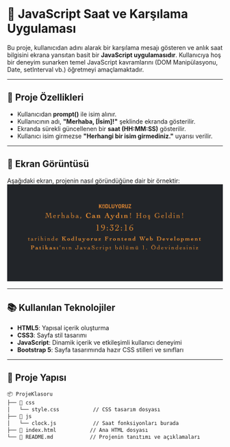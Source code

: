 # 📅 **JavaScript Saat ve Karşılama Uygulaması**

Bu proje, kullanıcıdan adını alarak bir karşılama mesajı gösteren ve anlık saat bilgisini ekrana yansıtan basit bir **JavaScript uygulamasıdır**. Kullanıcıya hoş bir deneyim sunarken temel JavaScript kavramlarını (DOM Manipülasyonu, Date, setInterval vb.) öğretmeyi amaçlamaktadır.  

---

## 🚀 **Proje Özellikleri**
- Kullanıcıdan **prompt()** ile isim alınır.
- Kullanıcının adı, **"Merhaba, [İsim]!"** şeklinde ekranda gösterilir.
- Ekranda sürekli güncellenen bir **saat (HH:MM:SS)** gösterilir.
- Kullanıcı isim girmezse **"Herhangi bir isim girmediniz."** uyarısı verilir.

---

## 📸 **Ekran Görüntüsü**
Aşağıdaki ekran, projenin nasıl göründüğüne dair bir örnektir:  
![Ekran Görüntüsü](img/Page-1.png)  

---

## 📚 **Kullanılan Teknolojiler**
- **HTML5**: Yapısal içerik oluşturma  
- **CSS3**: Sayfa stil tasarımı  
- **JavaScript**: Dinamik içerik ve etkileşimli kullanıcı deneyimi  
- **Bootstrap 5**: Sayfa tasarımında hazır CSS stilleri ve sınıfları  

---

## 📂 **Proje Yapısı**
```
📦 ProjeKlasoru
├── 📁 css
│   └── style.css           // CSS tasarım dosyası
├── 📁 js
│   └── clock.js            // Saat fonksiyonları burada
├── 📜 index.html           // Ana HTML dosyası
└── 📜 README.md            // Projenin tanıtımı ve açıklamaları
```
